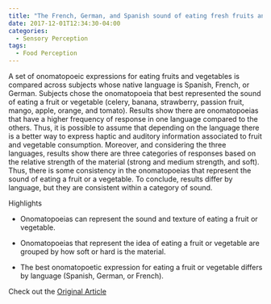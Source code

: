 ```yaml
---
title: "The French, German, and Spanish sound of eating fresh fruits and vegetables"
date: 2017-12-01T12:34:30-04:00
categories:
  - Sensory Perception
tags:
  - Food Perception
---
```

A set of onomatopoeic expressions for eating fruits and vegetables is compared across subjects whose native language is Spanish, French, or German. Subjects chose the onomatopoeia that best represented the sound of eating a fruit or vegetable (celery, banana, strawberry, passion fruit, mango, apple, orange, and tomato). Results show there are onomatopoeias that have a higher frequency of response in one language compared to the others. Thus, it is possible to assume that depending on the language there is a better way to express haptic and auditory information associated to fruit and vegetable consumption. Moreover, and considering the three languages, results show there are three categories of responses based on the relative strength of the material (strong and medium strength, and soft). Thus, there is some consistency in the onomatopoeias that represent the sound of eating a fruit or a vegetable. To conclude, results differ by language, but they are consistent within a category of sound.

Highlights
- Onomatopoeias can represent the sound and texture of eating a fruit or vegetable.

- Onomatopoeias that represent the idea of eating a fruit or vegetable are grouped by how soft or hard is the material.

- The best onomatopoetic expression for eating a fruit or vegetable differs by language (Spanish, German, or French).

Check out the [Original Article][URL] 

[URL]: https://doi.org/10.1016/j.foodres.2017.09.045